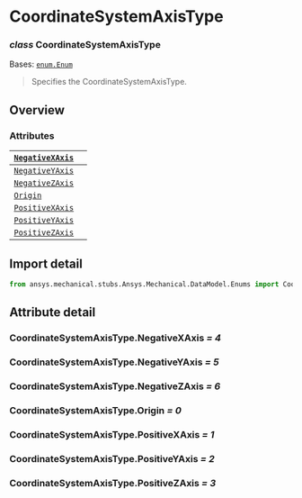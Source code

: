 # CoordinateSystemAxisType

### *class* CoordinateSystemAxisType

Bases: [`enum.Enum`](https://docs.python.org/3/library/enum.html#enum.Enum)

> Specifies the CoordinateSystemAxisType.

> <!-- !! processed by numpydoc !! -->

## Overview

### Attributes

| [`NegativeXAxis`](#CoordinateSystemAxisType.NegativeXAxis)   |    |
|--------------------------------------------------------------|----|
| [`NegativeYAxis`](#CoordinateSystemAxisType.NegativeYAxis)   |    |
| [`NegativeZAxis`](#CoordinateSystemAxisType.NegativeZAxis)   |    |
| [`Origin`](#CoordinateSystemAxisType.Origin)                 |    |
| [`PositiveXAxis`](#CoordinateSystemAxisType.PositiveXAxis)   |    |
| [`PositiveYAxis`](#CoordinateSystemAxisType.PositiveYAxis)   |    |
| [`PositiveZAxis`](#CoordinateSystemAxisType.PositiveZAxis)   |    |

## Import detail

```python
from ansys.mechanical.stubs.Ansys.Mechanical.DataModel.Enums import CoordinateSystemAxisType
```

## Attribute detail

### CoordinateSystemAxisType.NegativeXAxis *= 4*

### CoordinateSystemAxisType.NegativeYAxis *= 5*

### CoordinateSystemAxisType.NegativeZAxis *= 6*

### CoordinateSystemAxisType.Origin *= 0*

### CoordinateSystemAxisType.PositiveXAxis *= 1*

### CoordinateSystemAxisType.PositiveYAxis *= 2*

### CoordinateSystemAxisType.PositiveZAxis *= 3*
